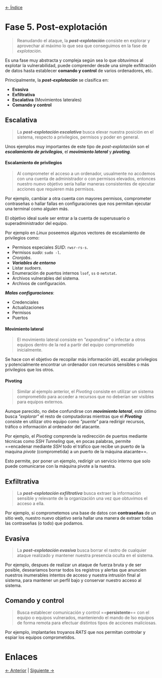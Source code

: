 [<- Índice](../Pentesting.md)
# Fase 5. Post-explotación

> Reanudando el ataque, la ***post-explotación*** consiste en explorar y aprovechar al máximo lo que sea que conseguimos en la fase de *explotación*.

Es una fase muy abstracta y compleja según sea lo que obtuvimos al explotar la vulnerabilidad, puede comprender desde una simple exfiltración de datos hasta establecer **comando y control** de varios ordenadores, etc.

Principalmente, la ***post-explotación*** se clasifica en:

- **Evasiva**
- **Exfiltrativa**
- **Escalativa** (Movimientos laterales)
- **Comando y control**

## Escalativa

> La ***post-explotación escalativa*** busca elevar nuestra posición en el sistema, respecto a privilegios, permisos y poder en general.

Unos ejemplos muy importantes de este tipo de *post-explotación* son el ***escalamiento de privilegios***, el ***movimiento lateral*** y ***pivoting***.

#### Escalamiento de privilegios

> Al comprometer el acceso a un ordenador, usualmente no accdemos con una cuenta de administrador o con permisos elevados, entonces nuestro nuevo objetivo sería hallar maneras consistentes de ejecutar acciones que requieren más permisos.

Por ejemplo, cambiar a otra cuenta con mayores permisos, comprometer contraseñas o hallar fallas en configuraciones que nos permitan ejecutar una terminal como alguien más.

El objetivo ideal suele ser entrar a la cuenta de superusuario o superadministrador del equipo.

Por ejemplo en *Linux* poseemos algunos vectores de escalamiento de privilegios como:

- Permisos especiales *SUID*: `rwsr-rs-s`.
- Permisos *sudo*: `sudo -l`.
- *Cronjobs*.
- ***Variables de entorno***
- Listar *sudoers*.
- Enumeración de puertos internos `lsof`, `ss` o `netstat`.
- Archivos vulnerables del sistema.
- Archivos de configuración.

***Malas configuraciones***:
- Credenciales
- Actualizaciones
- Permisos
- Puertos

#### Movimiento lateral

> El movimiento lateral consiste en *"expandirse"* o infectar a otros equipos dentro de la red a partir del equipo comprometido inicialmente.

Se hace con el objetivo de recopilar más información útil, escalar privilegios y potencialmente encontrar un ordenador con recursos sensibles o más privilegios que los otros.

#### Pivoting

> Similar al ejemplo anterior, el *Pivoting* consiste en utilizar un sistema comprometido para acceder a recursos que no deberían ser visibles para equipos externos.

Aunque parecido, no debe confundirse con ***movimiento lateral***, este útlimo busca *"explorar"* el resto de computadoras mientras que el ***Pivoting*** consiste en utilizar otro equipo como *"puente"* para redirigir recursos, tráfico o información al ordenador del atacante.

Por ejemplo, el *Pivoting* comprende la redirección de puertos mediante técnicas como *SSH Tunneling* que, en pocas palabras, permite ==encadenar mediante *SSH* todo el tráfico que recibe un puerto de la maquina *pivote* (comprometida) a un puerto de la máquina atacante==.

Esto permite, por poner un ejemplo, redirigir un servicio interno que solo puede comunicarse con la máquina pivote a la nuestra.

## Exfiltrativa

> La ***post-explotación exfiltrativa*** busca extraer la información sensible y relevante de la organización una vez que obtuvimos el acceso a ella.

Por ejemplo, si comprometemos una base de datos con **contraseñas** de un sitio web, nuestro nuevo objetivo sería hallar una manera de extraer todas las contraseñas (o todo) que podamos.

## Evasiva

> La ***post-explotación evasiva*** busca borrar el rastro de cualquier ataque realizado y mantener nuestra presencia oculta en el sistema.

Por ejemplo, despues de realizar un ataque de fuerza bruta  y de ser posible, deseariamos borrar todos los registros y alertas que anuncien nuestros inumerables intentos de acceso y nuestra intrusión final al sistema, para mantener un perfil bajo y conservar nuestro acceso al sistema.

## Comando y control

> Busca establecer comunicación y control ==**persistente**== con el equipo o equipos vulnerados, manteniendo el mando de lso equipos de forma remota para efectuar distintos tipos de acciones maliciosas.

Por ejemplo, implantarles troyanos *RATS* que nos permitan controlar y espiar los equipos comprometidos.

# Enlaces

[<- Anterior](Evaluacion.md) | [Siguiente ->](PruebaConcepto.md)